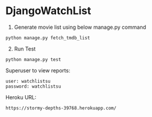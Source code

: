 # DjangoWatchList

1. Generate movie list using below manage.py command
```shell
python manage.py fetch_tmdb_list
```

2. Run Test
```shell
python manage.py test
```

Superuser to view reports:

```shell
user: watchlistsu
password: watchlistsu
```


Heroku URL: 

```shell
https://stormy-depths-39768.herokuapp.com/
```
